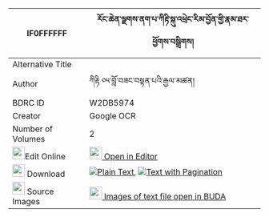 |IF0FFFFFF|རོང་ཆེན་ལྗགས་ནག་པ་ཀིརྟི་སྐུ་འཕྲེང་རིམ་བྱོན་གྱི་རྣམ་ཐར་ཕྱོགས་བསྒྲིགས། 
| --- | --- 
|Alternative Title |
|Author| ཀིརྟི ༠༥་བློ་བཟང་བསྟན་པའི་རྒྱལ་མཚན།
|BDRC ID | W2DB5974
|Creator | Google OCR
|Number of Volumes| 2
|<img width="25" src="https://img.icons8.com/color/25/000000/edit-property.png">Edit Online| [<img width="25" src="https://avatars.githubusercontent.com/u/45091458?s=200&v=4"> Open in Editor](http://editor.openpecha.org/IF0FFFFFF)
|<img width="25" src="https://img.icons8.com/fluent/48/000000/download-2.png"/>  Download | [![](https://img.icons8.com/color/20/000000/txt.png)Plain Text](https://github.com/Openpecha/IF0FFFFFF/releases/download/v1/rong_chen_jak_nakpa_kiti(?)_ku_plain_IF0FFFFFF.zip), [![](https://img.icons8.com/color/20/000000/txt.png)Text with Pagination](https://github.com/Openpecha/IF0FFFFFF/releases/download/v1/rong_chen_jak_nakpa_kiti(?)_ku_pages_IF0FFFFFF.zip)
|<img width="25" src="https://img.icons8.com/plasticine/100/000000/pictures-folder.png"/>  Source Images | [<img width="25" src="https://library.bdrc.io/icons/BUDA-small.svg"> Images of text file open in BUDA](https://library.bdrc.io/show/bdr:W2DB5974)